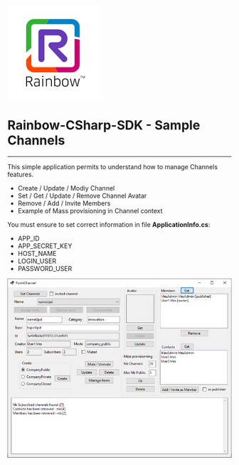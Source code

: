 ![Rainbow](../../logo_rainbow.png)

 
# Rainbow-CSharp-SDK - Sample Channels
---

This simple application permits to understand how to manage Channels features.

 - Create / Update / Modiy Channel
 - Set / Get / Update / Remove Channel Avatar
 - Remove / Add / Invite Members
 - Example of Mass provisioning in Channel context
 
 You must ensure to set correct information in file **ApplicationInfo.cs**:
- APP_ID
- APP_SECRET_KEY
- HOST_NAME
- LOGIN_USER
- PASSWORD_USER
 
 ![FormChannel](./images/FormChannel.png)
